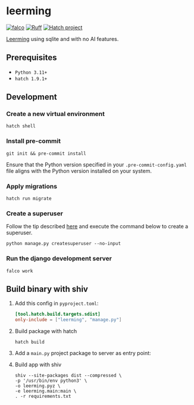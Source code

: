 # leerming

[![falco](https://img.shields.io/badge/built%20with-falco-success)](https://github.com/Tobi-De/falco)
[![Ruff](https://img.shields.io/endpoint?url=https://raw.githubusercontent.com/astral-sh/ruff/main/assets/badge/v2.json)](https://github.com/astral-sh/ruff)
[![Hatch project](https://img.shields.io/badge/%F0%9F%A5%9A-Hatch-4051b5.svg)](https://github.com/pypa/hatch)

[Leerming](github.com/tobi-de/leerming) using sqlite and with no AI features.

## Prerequisites

- `Python 3.11+`
- `hatch 1.9.1+`

## Development

### Create a new virtual environment

```shell
hatch shell
```

### Install pre-commit

```shell
git init && pre-commit install
```

Ensure that the Python version specified in your `.pre-commit-config.yaml` file aligns with the Python version installed on your system.

### Apply migrations

```shell
hatch run migrate
```

### Create a superuser

Follow the tip described [here](https://falco.oluwatobi.dev/guides/tips_and_extra.html#create-superuser-from-environment-variables) and execute the command below to create a superuser.

```shell
python manage.py createsuperuser --no-input
```

### Run the django development server

```shell
falco work
```

## Build binary with shiv

1. Add this config in `pyproject.toml`:

    ```toml
    [tool.hatch.build.targets.sdist]
    only-include = ["leerming", "manage.py"]
    ```

2. Build package with hatch

    ```shell
    hatch build
    ```

3. Add a `main.py` project package to server as entry point:

4. Build app with shiv

    ```shell
    shiv --site-packages dist --compressed \
    -p '/usr/bin/env python3' \
    -o leerming.pyz \
    -e leerming.main:main \
    . -r requirements.txt
    ```
